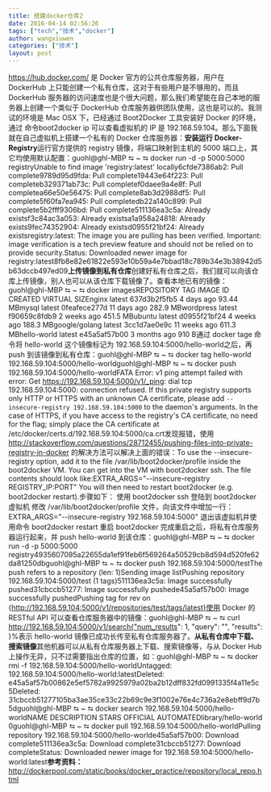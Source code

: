 ```yaml
---
title: 搭建docker仓库2
date: 2016-04-14 02:56:26
tags: ["tech","技术","docker"]
author: wangxiuwen
categories: ["技术"]
layout: post
---
```


https://hub.docker.com/ 是 Docker 官方的公共仓库服务器，用户在 DockerHub 上只能创建一个私有仓库，这对于有些用户是不够用的，而且 DockerHub 服务器的访问速度也是个很大问题，那么我们希望能在自己本地的服务器上创建一个类似于 DockerHub 仓库服务器供团队使用，这也是可以的。我测试的环境是 Mac OSX 下，已经通过 Boot2Docker 工具安装好 Docker 的环境，通过 命令boot2docker ip 可以查看虚拟机的 IP 是 192.168.59.104。那么下面我就在自己虚拟机上搭建一个私有的 Docker 仓库服务器：**安装运行 Docker-Registry**运行官方提供的 registry 镜像，将端口映射到主机的 5000 端口上，其它均使用默认配置：guohl@ghl-MBP ⮀ ~ ⮀ docker run -d -p 5000:5000 registryUnable to find image 'registry:latest' locally6cfde7386ab2: Pull complete9789d95d9fda: Pull complete19443e64f223: Pull completeb329371ab73c: Pull completef0daee9a4e8f: Pull completea66e50e56475: Pull complete8ab3d2988df5: Pull complete5f60fa7ea945: Pull completedb22a140c899: Pull complete5b2fff9306bd: Pull complete511136ea3c5a: Already existsf3c84ac3a053: Already existsa1a958a24818: Already exists9fec74352904: Already existsd0955f21bf24: Already existsregistry:latest: The image you are pulling has been verified. Important: image verification is a tech preview feature and should not be relied on to provide security.Status: Downloaded newer image for registry:latest8fb8e82e61822e593e10b59a4e7bbad18c789b34e3b38942d5b63dccb497ed09**上传镜像到私有仓库**创建好私有仓库之后，我们就可以向该仓库上传镜像，别人也可以从该仓库下载镜像了。查看本地已有的镜像：guohl@ghl-MBP ⮀ ~ ⮀ docker imagesREPOSITORY                  TAG                 IMAGE ID            CREATED             VIRTUAL SIZEnginx                       latest              637d3b2f5fb5        4 days ago          93.44 MBmysql                       latest              0feafece277d        11 days ago         282.9 MBwordpress                   latest              f90659c8fdb9        2 weeks ago         451.5 MBubuntu                      latest              d0955f21bf24        4 weeks ago         188.3 MBgoogle/golang               latest              3cc1d7ae0e9c        11 weeks ago        611.3 MBhello-world                 latest              e45a5af57b00        3 months ago        910 B通过 docker tage 命令将 hello-world 这个镜像标记为 192.168.59.104:5000/hello-world之后，再 push 到该镜像到私有仓库：guohl@ghl-MBP ⮀ ~ ⮀ docker tag hello-world 192.168.59.104:5000/hello-worldguohl@ghl-MBP ⮀ ~ ⮀ docker push 192.168.59.104:5000/hello-worldFATA Error: v1 ping attempt failed with error: Get https://192.168.59.104:5000/v1/_ping: dial tcp 192.168.59.104:5000: connection refused. If this private registry supports only HTTP or HTTPS with an unknown CA certificate, please add `--insecure-registry 192.168.59.104:5000` to the daemon's arguments. In the case of HTTPS, if you have access to the registry's CA certificate, no need for the flag; simply place the CA certificate at /etc/docker/certs.d/192.168.59.104:5000/ca.crt发现报错，使用 http://stackoverflow.com/questions/28712455/pushing-files-into-private-registry-in-docker 的解决方法可以解决上面的错误：To use the --insecure-registry option, add it to the file /var/lib/boot2docker/profile inside the boot2docker VM. You can get into the VM with boot2docker ssh. The file contents should look like:EXTRA_ARGS="--insecure-registry REGISTRY_IP:PORT" You will then need to restart boot2docker (e.g. boot2docker restart).步骤如下：
使用 boot2docker ssh 登陆到 boot2docker 虚拟机
修改 /var/lib/boot2docker/profile 文件，向该文件中增加一行：EXTRA_ARGS="--insecure-registry 192.168.59.104:5000"
退出该虚拟机并使用命令 boot2docker restart 重启 boot2docker
完成重启之后，将私有仓库服务器运行起来，并 push hello-world 到该仓库：guohl@ghl-MBP ⮀ ~ ⮀ docker run -d -p 5000:5000 registry4935607095a22655da1ef91feb6f569264a50529cb8d594d520fe62da81250dbguohl@ghl-MBP ⮀ ~ ⮀ docker push 192.168.59.104:5000/testThe push refers to a repository  (len: 1)Sending image listPushing repository 192.168.59.104:5000/test (1 tags)511136ea3c5a: Image successfully pushed31cbccb51277: Image successfully pushede45a5af57b00: Image successfully pushedPushing tag for rev  on {http://192.168.59.104:5000/v1/repositories/test/tags/latest}使用 Docker 的 RESTful API 可以查看仓库服务器中的镜像：guohl@ghl-MBP ⮀ ~ ⮀ curl http://192.168.59.104:5000/v1/search{"num_results": 1, "query": "", "results": }%表示 hello-world 镜像已成功长传至私有仓库服务器了。**从私有仓库中下载、搜索镜像**其他机器可以从私有仓库服务器上下载、搜索镜像等，与从 Docker Hub 上操作无异，只不过需要指出仓库的位置，如：guohl@ghl-MBP ⮀ ~ ⮀ docker rmi -f 192.168.59.104:5000/hello-worldUntagged: 192.168.59.104:5000/hello-world:latestDeleted: e45a5af57b00862e5ef5782a9925979a02ba2b12dff832fd0991335f4a11e5c5Deleted: 31cbccb51277105ba3ae35ce33c22b69c9e3f1002e76e4c736a2e8ebff9d7b5dguohl@ghl-MBP ⮀ ~ ⮀ docker search 192.168.59.104:5000/hello-worldNAME                  DESCRIPTION   STARS     OFFICIAL   AUTOMATEDlibrary/hello-world                 0guohl@ghl-MBP ⮀ ~ ⮀ docker pull 192.168.59.104:5000/hello-worldPulling repository 192.168.59.104:5000/hello-worlde45a5af57b00: Download complete511136ea3c5a: Download complete31cbccb51277: Download completeStatus: Downloaded newer image for 192.168.59.104:5000/hello-world:latest**参考资料：** http://dockerpool.com/static/books/docker_practice/repository/local_repo.html
